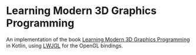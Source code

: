 
# Learning Modern 3D Graphics Programming

An implementation of the book [Learning Modern 3D Graphics Programming](https://nicolbolas.github.io/oldtut/index.html) in Kotlin, using [LWJGL](https://www.lwjgl.org/) for the OpenGL bindings.

